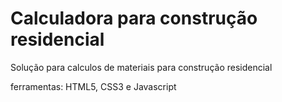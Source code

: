 # Calculadora para construção residencial
Solução para calculos de materiais para construção residencial

ferramentas: HTML5, CSS3 e Javascript
